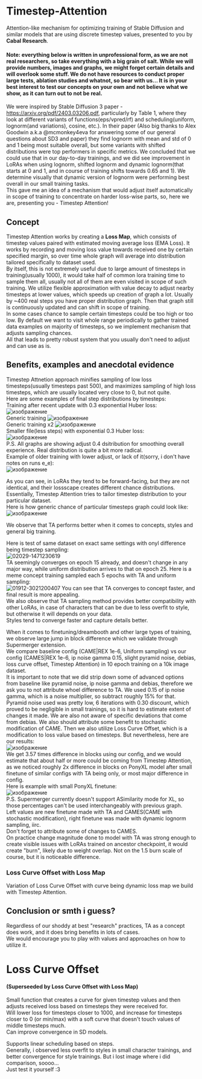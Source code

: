# Timestep-Attention  
Attention-like mechanism for optimizing training of Stable Diffusion and similar models that are using discrete timestep values, presented to you by **Cabal Research**.  
  
#### Note: everything below is written in unprofessional form, as we are not real researchers, so take everything with a big grain of salt. While we will provide numbers, images and graphs, we might forget certain details and will overlook some stuff. We do not have resources to conduct proper large tests, ablation studies and whatnot, so bear with us... It is in your best interest to test our concepts on your own and not believe what we show, as it can turn out to not be real.  

We were inspired by Stable Diffusion 3 paper - https://arxiv.org/pdf/2403.03206.pdf, particularly by Table 1, where they look at different variants of functions(eps/vpred/rf) and scheduling(uniform, lognorm(and variations), cosine, etc.). In their paper (Also big thanks to Alex Goodwin a.k.a @mcmonkey4eva  for answering some of our general questions about SD3 and paper) they find lognorm with mean and std of 0 and 1 being most suitable overall, but some variants with shifted distributions were top performers in specific metrics. We concluded that we could use that in our day-to-day trainings, and we did see improvement in LoRAs when using lognorm, shifted lognorm and dynamic lognorm(that starts at 0 and 1, and in course of training shifts towards 0.65 and 1). We determine visually that dynamic version of lognorm were performing best overall in our small training tasks.  
This gave me an idea of a mechanism that would adjust itself automatically in scope of training to concentrate on harder loss-wise parts, so, here we are, presenting you - Timestep Attention!  
## Concept  
Timestep Attention works by creating a **Loss Map**, which consists of timestep values paired with estimated moving average loss (EMA Loss). It works by recording and moving loss value towards received one by certain specified margin, so over time whole graph will average into distribution tailored specifically to dataset used.  
By itself, this is not extremely useful due to large amount of timesteps in training(usually 1000), it would take half of common lora training time to sample them all, usually not all of them are even visited in scope of such training. We utilize flexible approximation with value decay to adjust nearby timesteps at lower values, which speeds up creation of graph a lot. Usually by ~400 real steps you have proper distribution graph. Then that graph still is continuously updated and can shift in scope of training.  
In some cases chance to sample certain timesteps could be too high or too low. By default we want to visit whole range periodically to gather trained data examples on majority of timesteps, so we implement mechanism that adjusts sampling chances.  
All that leads to pretty robust system that you usually don't need to adjust and can use as is.
## Benefits, examples and anecdotal evidence  
Timestep Attnetion approach minifies sampling of low loss timesteps(usually timesteps past 500), and maximizes sampling of high loss timesteps, which are usually located very close to 0, but not quite.  
Here are some examples of final step distributions by timesteps:  
Training after recent update with 0.3 exponential Huber loss:
![изображение](https://github.com/Anzhc/Timestep-Attention/assets/133806049/6344f871-a8d5-43ae-aae5-e59fda175751)  
Generic training
![изображение](https://github.com/Anzhc/Timestep-Attention/assets/133806049/6288b32f-97b5-4869-b5dd-b0c21a36e19f)  
Generic training x2
![изображение](https://github.com/Anzhc/Timestep-Attention/assets/133806049/dc6c688a-5d98-41f3-a8fc-8625599f5de7)  
Smaller file(less steps) with exponential 0.3 Huber loss:  
![изображение](https://github.com/Anzhc/Timestep-Attention/assets/133806049/ab646c36-9802-4a02-a8c6-4fea56347bb5)  
P.S. All graphs are showing adjust 0.4 dsitribution for smoothing overall experience. Real distribution is quite a bit more radical.  
Example of older training with lower adjust, or lack of it(sorry, i don't have notes on runs e_e):  
![изображение](https://github.com/Anzhc/Timestep-Attention/assets/133806049/0fb16d00-2783-4219-857a-9c0eb7ec99ad)

As you can see, in LoRAs they tend to be forward-facing, but they are not identical, and their lossscape creates different chance distributions. Essentially, Timestep Attention tries to tailor timestep distribution to your particular dataset.  
Here is how generic chance of particular timesteps graph could look like:  
![изображение](https://github.com/Anzhc/Timestep-Attention/assets/133806049/c5368e3c-c074-45a9-a929-e49808f87618)  

We observe that TA performs better when it comes to concepts, styles and general big training.  

Here is test of same dataset on exact same settings with onyl difference being timestep sampling:  
![02029-1471230619](https://github.com/Anzhc/Timestep-Attention-and-other-shenanigans/assets/133806049/f589e298-397c-4c7a-a8b8-6230781c8d39)  
TA seemingly converges on epoch 15 already, and doesn't change in any major way, while uniform distribution arrives to that on epoch 25.
Here is a meme concept training sampled each 5 epochs with TA and uniform sampling:  
![01912-3021200407](https://github.com/Anzhc/Timestep-Attention/assets/133806049/decf0a08-de7f-493e-ac0b-60780b65a37d)
You can see that TA converges to concept faster, and final result is more appealing.  
We also observe that TA sampling method provides better compatibility with other LoRAs, in case of characters that can be due to less overfit to style, but otherwise it will depends on your data.  
Styles tend to converge faster and capture details better.  

When it comes to finetuning/dreambooth and other large types of training, we observe large jump in block difference which we validate through Supermerger extension.  
We compare baseline config (CAME|REX 1e-6, Uniform sampling) vs our config (CAMES|REX 1e-6, ip noise gamma 0.15, slight pyramid noise, debias, loss curve offset, Timestep Attention) in 10 epoch training on a 10k image dataset.  
It is important to note that we did strip down some of advanced options from baseline like pyramid noise, ip noise gamma and debias, therefore we ask you to not attribute whoel difference to TA. We used 0.15 of ip noise gamma, which is a noise multiplier, so subtract roughly 15% for that. Pyramid noise used was pretty low, 6 iterations with 0.30 discount, which proved to be negligible in small trainings, so it is hard to estimate extent of changes it made. We are also not aware of specific deviations that come from debias. We also should attribute some benefit to stochastic modification of CAME. Then we also utilize Loss Curve Offset, which is a modification to loss value based on timesteps. But nevertheless, here are our results:  
![изображение](https://github.com/Anzhc/Timestep-Attention/assets/133806049/a4ce2821-f809-42c7-87a5-0d858c446809)  
We get 3.57 times difference in blocks using our config, and we would estimate that about half or more could be coming from Timestep Attention, as we noticed roughly 2x difference in blocks on PonyXL model after small finetune of similar configs with TA being only, or most major difference in config.  
Here is example with small PonyXL finetune:  
![изображение](https://github.com/Anzhc/Timestep-Attention/assets/133806049/2216e062-58f6-40a5-b522-975210e098ed)  
P.S. Supermerger currently doesn't support ASimilarity mode for XL, so those percentages can't be used interchangeably with previous graph.  
Left values are new finetune made with TA and CAMES(CAME with stochastic modification), right finetune was made with dynamic lognorm sampling, iirc.  
Don't forget to attribute some of changes to CAMES.  
On practice change magnitude done to model with TA was strong enough to create visible issues with LoRAs trained on ancestor checkpoint, it would create "burn", likely due to weight overlap. Not on the 1.5 burn scale of course, but it is noticeable difference.  
  
### Loss Curve Offset with Loss Map  
Variation of Loss Curve Offset with curve being dynamic loss map we build with Timestep Attention.

## Conclusion or smth i guess?  
Regardless of our shoddy at best "research" practices, TA as a concept does work, and it does bring benefits in lots of cases.  
We would encourage you to play with values and approaches on how to utilize it.  
  
# Loss Curve Offset  
#### (Superseeded by Loss Curve Offset with Loss Map)  
Small function that creates a curve for given timestep values and then adjusts received loss based on timesteps they were received for.  
Will lower loss for timesteps closer to 1000, and increase for timesteps closer to 0 (or min/max) with a soft curve that doesn't touch values of middle timesteps much.  
Can improve convergence in SD models.  
  
Supports linear scheduling based on steps.  
Generally, i observed less overfit to styles in small character trainings, and better convergence for style trainings. But i lost image where i did comparison, soooo...  
Just test it yourself :3
